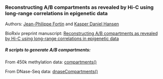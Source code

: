 ### Reconstructing A/B compartments as revealed by Hi-C using long-range correlations in epigenetic data

Authors: [Jean-Philippe Fortin](mailto:zerbino@ebi.ac.uk) and [Kasper Daniel Hansen](mailto:khansen@jhsph.edu)

BioRxiv preprint manuscript: 
[Reconstructing A/B compartments as revealed by Hi-C using long-range correlations in epigenetic data](http://biorxiv.org/content/early/2015/06/03/019000)

##### R scripts to generate A/B compartments:

From 450k methylation data: [compartments()](https://github.com/kasperdanielhansen/minfi/blob/master/R/compartments.R) 

From DNase-Seq data: [dnaseCompartments()](https://github.com/Jfortin1/compartments_repro/blob/master/R/dnaseCompartments.R) 



